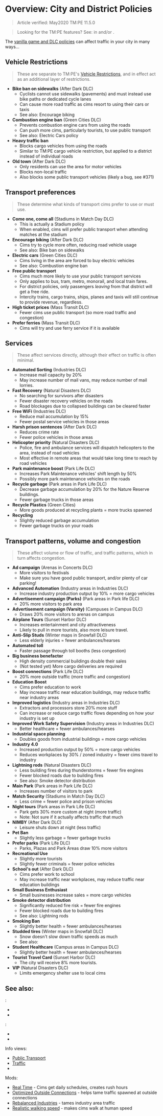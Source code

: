 # Overview: City and District Policies

> Article verified: May2020 TM:PE 11.5.0

> Looking for the TM:PE features? See: [](Policies.md) in [](Settings.md)
> and/or [](Vehicle-Restrictions.md).


The [vanilla game and DLC policies](https://skylines.paradoxwikis.com/Policies) can affect traffic in your city in many
ways...

## Vehicle Restrictions

> These are separate to TM:PE's [Vehicle Restrictions](Vehicle-Restrictions.md), and in effect act as an additional
> layer of restrictions.

* **Bike ban on sidewalks** (After Dark DLC)
    * Cyclists cannot use sidewalks (pavements) and must instead use bike paths or dedicated cycle lanes
    * Can cause more road traffic as cims resort to using their cars or taxis
    * See also: Encourage biking
* **Combustion engine ban** (Green Cities DLC)
    * Prevents combustion engine cars from using the roads
    * Can push more cims, particularly tourists, to use public transport
    * See also: Electric Cars policy
* **Heavy traffic ban**
    * Blocks cargo vehicles from using the roads
    * Similar to TM:PE cargo vehicle restriction, but applied to a district instead of individual roads
* **Old town** (After Dark DLC)
    * Only residents can use the area for motor vehicles
    * Blocks non-local traffic
    * Also blocks some public transport vehicles (likely a bug, see #371)

## Transport preferences

> These determine what kinds of transport cims prefer to use or must use.

* **Come one, come all** (Stadiums in Match Day DLC)
    * This is actually a Stadium policy
    * When enabled, cims will prefer public transport when attending matches at the stadium
* **Encourage biking** (After Dark DLC)
    * Cims try to cycle more often, reducing road vehicle usage
    * See also: Bike ban on sidewalks
* **Electric cars** (Green Cities DLC)
    * Cims living in the area are forced to buy electric vehicles
    * See also: Combustion engine ban
* **Free public transport**
    * Cims much more likely to use your public transport services
    * Only applies to bus, tram, metro, monorail, and local train fares.
    * For district policies, only passengers _leaving_ from that district will get a free ride.
    * Intercity trains, cargo trains, ships, planes and taxis will still continue to provide revenue, regardless.
* **High ticket prices** (Mass Transit DLC)
    * Fewer cims use public transport (so more road traffic and congestion)
* **Prefer ferries** (Mass Transit DLC)
    * Cims will try and use ferry service if it is available

## Services

> These affect services directly, although their effect on traffic is often minimal.

* **Automated Sorting** (Industries DLC)
    * Increase mail capacity by 20%
    * May increase number of mail vans, may reduce number of mail lorries.
* **Fast Recovery** (Natural Disasters DLC)
    * No searching for survivors after disasters
    * Fewer disaster recovery vehicles on the roads
    * Road blockages due to collapsed buildings can be cleared faster
* **Free WiFi** (Industries DLC)
    * Reduce mail accumulation by 15%
    * Fewer postal service vehicles in those areas
* **Harsh prison sentences** (After Dark DLC)
    * Reduces crime rate
    * Fewer police vehicles in those areas
* **Helicopter priority** (Natural Disasters DLC)
    * Police, fire and ambulance services will dispatch helicopters to the area, instead of road vehicles
    * Most effective in remote areas that would take long time to reach by road vehicles
* **Park maintenance boost** (Park Life DLC)
    * Increases Park Maintenance vehicles' shift length by 50%
    * Possibly more park maintenance vehicles on the roads
* **Recycle garbage** (Park areas in Park Life DLC)
    * Decrease garbage accumulation by 20% for the Nature Reserve buildings.
    * Fewer garbage trucks in those areas
* **Recycle Plastics** (Green Cities)
    * More goods produced at recycling plants = more trucks spawned
* **Recycling**
    * Slightly reduced garbage accumulation
    * Fewer garbage trucks on your roads

## Transport patterns, volume and congestion

> These affect volume or flow of traffic, and traffic patterns, which in turn affects congestion.

* **Ad campaign** (Arenas in Concerts DLC)
    * More visitors to festivals
    * Make sure you have good public transport, and/or plenty of car parking!
* **Advanced Automation** (Industry areas in Industries DLC)
    * Increase industry production output by 10% = more cargo vehicles
* **Advertisement campaign (Parks)** (Park areas in Park life DLC)
    * 20% more visitors to park area
* **Advertisement campaign (Varsity)** (Campuses in Campus DLC)
    * Draws 20% more visitors to arenas on campus
* **Airplane Tours** (Sunset Harbor DLC)
    * Increases entertainment and city attractiveness
    * Likely to pull in more tourists, also more leisure travel.
* **Anti-Slip Studs** (Winter maps in Snowfall DLC)
    * Less elderly injuries = fewer ambulances/hearses
* **Automated toll**
    * Faster passage through toll booths (less congestion)
* **Big business benefactor**
    * High density commercial buildings double their sales
    * (Not tested yet) More cargo deliveries are required
* **Boost connections** (Park Life DLC)
    * 20% more outside traffic (more traffic and congestion)
* **Education Boost**
    * Cims prefer education to work
    * May increase traffic near education buildings, may reduce traffic near industry areas
* **Improved logistics** (Industry areas in Industries DLC)
    * Extractors and processors store 20% more stuff
    * Can increase or reduce cargo traffic flows depending on how your industry is set up
* **Improved Work Safety Supervision** (Industry areas in Industries DLC)
    * Better healthcare = fewer ambulances/hearses
* **Industrial space planning**
    * Doubles goods from industrial buildings = more cargo vehicles
* **Industry 4.0**
    * Increased production output by 50% = more cargo vehicles
    * Reduces workplaces by 30% / zoned industry = fewer cims travel to industry
* **Lightning rods** (Natural Disasters DLC)
    * Less building fires during thunderstorms = fewer fire engines
    * Fewer blocked roads due to building fires
    * See also: Smoke detector distribution
* **Main Park** (Park areas in Park Life DLC)
    * Increases number of visitors to park
* **Match Security** (Stadiums in Match Day DLC)
    * Less crime = fewer police and prison vehicles
* **Night tours** (Park areas in Park Life DLC)
    * Park gets 30% more custom at night (more traffic)
    * Note: Not sure if it actually affects traffic that much
* **NIMBY** (After Dark DLC)
    * Leisure shuts down at night (less traffic)
* **Pet Ban**
    * Slightly less garbage = fewer garbage trucks
* **Prefer parks** (Park Life DLC)
    * Parks, Plazas and Park Areas draw 10% more visitors
* **Recreational Use**
    * Slightly more tourists
    * Slightly fewer criminals = fewer police vehicles
* **School's out** (After Dark DLC)
    * Cims prefer work to school
    * May increase traffic near workplaces, may reduce traffic near education buildings
* **Small Business Enthusiast**
    * Small businesses increase sales = more cargo vehicles
* **Smoke detector distribution**
    * Significantly reduced fire risk = fewer fire engines
    * Fewer blocked roads due to building fires
    * See also: Lightning rods
* **Smoking Ban**
    * Slightly better health = fewer ambulances/hearses
* **Studded tires** (Winter maps in Snowfall DLC)
    * Snow doesn't slow down traffic speeds as much
    * See also: [](Road-Conditions.md)
* **Student Healthcare** (Campus areas in Campus DLC)
    * Slightly better health = fewer ambulances/hearses
* **Tourist Travel Card** (Sunset Harbor DLC)
    * The city will receive 8% more tourists.
* **VIP** (Natural Disasters DLC)
    * Limits emergency shelter use to local cims

## See also:

[](Settings.md):

* [](Gameplay.md)
* [](Policies.md)

[](Toolbar.md):

* [](Parking-Restrictions.md)
* [](Vehicle-Restrictions.md)

Info views:

* [Public Transport](Public-Transport-Info-View.md)
* [Traffic](Traffic-Info-View.md)
* [](Traffic-Routes-Info-View.md)

Mods:

* [Real Time](https://steamcommunity.com/sharedfiles/filedetails/?id=1420955187) - Cims get daily schedules, creates
  rush hours
* [Optimized Outside Connections](https://steamcommunity.com/sharedfiles/filedetails/?id=1721492498) - helps tame
  traffic spawned at outside connections
* [Rebalanced Industries](https://steamcommunity.com/sharedfiles/filedetails/?id=1562650024) - tames industry area
  traffic
* [Realistic walking speed](https://steamcommunity.com/sharedfiles/filedetails/?id=1412844620) - makes cims walk at
  human speed